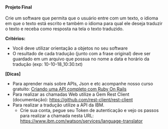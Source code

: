 #### **Projeto Final**

Crie um software que permita que o usuário entre com um texto, o idioma em que o texto está escrito e também o idioma para qual ele deseja traduzir o texto e receba como resposta na tela o texto traduzido.   

**Critérios:**

- Você deve utilizar orientação a objetos no seu software
- O resultado de cada tradução (junto com a frase original) deve ser guardado em um arquivo que possua no nome a data e horário da tradução (exp: 10-10-18_10:30.txt)



**[Dicas]**

- Para aprender mais sobre APIs, Json e etc acompanhe nosso curso gratuito: [Criando uma API completo com Ruby On Rails](https://onebitcode.com/course/criando-uma-api-completa-com-rails/)
- Para realizar as chamadas Web utilize a Gem Rest Client (documentação): <https://github.com/rest-client/rest-client>
- Para realizar a tradução utilize a API da IBM.
  - Crie sua conta, pegue seu Token de autenticação e vejo os passos para realizar a chamada nesta URL: https://www.ibm.com/watson/services/language-translator
